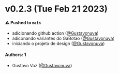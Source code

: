 # v0.2.3 (Tue Feb 21 2023)

#### ⚠️ Pushed to `main`

- adicionando github action ([@Gustavonuva](https://github.com/Gustavonuva))
- adiconando variantes do GaBotao ([@Gustavonuva](https://github.com/Gustavonuva))
- iniciando o projeto de design ([@Gustavonuva](https://github.com/Gustavonuva))

#### Authors: 1

- Gustavo Vaz ([@Gustavonuva](https://github.com/Gustavonuva))
